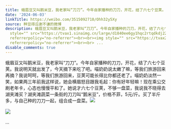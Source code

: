 ```yaml
---
title: 蛾眉豆又叫鹅米豆，我老家叫“刀刀”。今年自家播种的刀刀，开花，结了六七个豆荚。我说明天就出发了，今天摘下来吃了吧。喵奶奶说太嫩了嘛，等我们旅游回来再摘...
date: '2024-06-03'
linkTitle: https://weibo.com/3515092710/Ohh32y5Xy
source: 种豆得瓜谢不谦的微博
description: 蛾眉豆又叫鹅米豆，我老家叫“刀刀”。今年自家播种的刀刀，开花，结了六七个豆荚。我说明天就出发了，今天摘下来吃了吧。喵奶奶说太嫩了嘛，等我们旅游回来再摘？我说呵呵，等我们旅游回来，豆荚可能长得比你都还老了。喵奶奶淡然一笑，如果两三年前我这样说，她会横眉怒目跟我毛起：你有好年轻嘛！现在乘公交刷老年卡，心态也慢慢平和了。她说才六七个豆荚，不够一盘菜，我说我不晓得去湖夹滩买？湖夹滩蔬菜一条街的刀刀叫“鹅米豆”，价格不菲，5元/斤。买了半斤多，与自己种的刀刀一起，组合成一盘菜。<img
  style="" src="https://tvax1.sinaimg.cn/large/d1840ee6gy1hqc2rtqdkdj22eo37kkjo.jpg"
  referrerpolicy="no-referrer"><br><br><img style="" src="https://tvax2.sinaimg.cn/large/d1840ee6gy1hqc2rw3c6wj22eo37ke84.jpg"
  referrerpolicy="no-referrer"><br><br> ...
disable_comments: true
---
```

蛾眉豆又叫鹅米豆，我老家叫“刀刀”。今年自家播种的刀刀，开花，结了六七个豆荚。我说明天就出发了，今天摘下来吃了吧。喵奶奶说太嫩了嘛，等我们旅游回来再摘？我说呵呵，等我们旅游回来，豆荚可能长得比你都还老了。喵奶奶淡然一笑，如果两三年前我这样说，她会横眉怒目跟我毛起：你有好年轻嘛！现在乘公交刷老年卡，心态也慢慢平和了。她说才六七个豆荚，不够一盘菜，我说我不晓得去湖夹滩买？湖夹滩蔬菜一条街的刀刀叫“鹅米豆”，价格不菲，5元/斤。买了半斤多，与自己种的刀刀一起，组合成一盘菜。<img style="" src="https://tvax1.sinaimg.cn/large/d1840ee6gy1hqc2rtqdkdj22eo37kkjo.jpg" referrerpolicy="no-referrer"><br><br><img style="" src="https://tvax2.sinaimg.cn/large/d1840ee6gy1hqc2rw3c6wj22eo37ke84.jpg" referrerpolicy="no-referrer"><br><br> ...